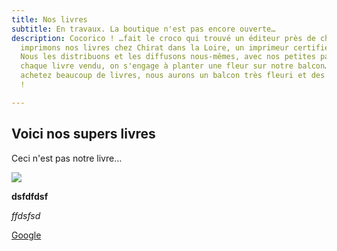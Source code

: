 ```yaml
---
title: Nos livres
subtitle: En travaux. La boutique n'est pas encore ouverte…
description: Cocorico ! …fait le croco qui trouvé un éditeur près de chez lui ! Nous
  imprimons nos livres chez Chirat dans la Loire, un imprimeur certifié Imprim’Vert.
  Nous les distribuons et les diffusons nous-mêmes, avec nos petites pattes. Pour
  chaque livre vendu, on s'engage à planter une fleur sur notre balcon… Si vous nous
  achetez beaucoup de livres, nous aurons un balcon très fleuri et des jambes en acier
  !

---
```

## Voici nos supers livres

Ceci n'est pas notre livre…

![](/images/bdtest.jpg)

**dsfdfdsf**

_ffdsfsd_

[Google ](Https://google.fr "Lien vers google")